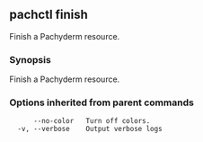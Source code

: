 ## pachctl finish

Finish a Pachyderm resource.

### Synopsis


Finish a Pachyderm resource.

### Options inherited from parent commands

```
      --no-color   Turn off colors.
  -v, --verbose    Output verbose logs
```

